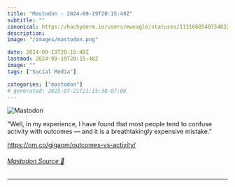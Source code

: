 ```yaml
---
title: "Mastodon - 2024-09-19T20:15:48Z"
subtitle: ""
canonical: https://hachyderm.io/users/mweagle/statuses/113166054075483274
description:
image: "/images/mastodon.png"

date: 2024-09-19T20:15:48Z
lastmod: 2024-09-19T20:15:48Z
image: ""
tags: ["Social Media"]

categories: ["mastodon"]
# generated: 2025-07-21T21:15:38-07:00
---
```

![Mastodon](/images/mastodon.png)

<p>&quot;Well, in my experience, I have found that most people tend to confuse activity with outcomes — and it is a breathtakingly expensive mistake.”</p><p><a href="https://om.co/gigaom/outcomes-vs-activity/" target="_blank" rel="nofollow noopener noreferrer" translate="no"><span class="invisible">https://</span><span class="ellipsis">om.co/gigaom/outcomes-vs-activ</span><span class="invisible">ity/</span></a></p>


###### [Mastodon Source 🐘](https://hachyderm.io/@mweagle/113166054075483274)

___
